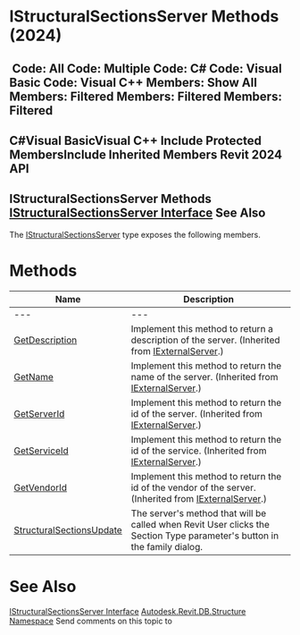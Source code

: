 # IStructuralSectionsServer Methods (2024)

﻿
 Code: All Code: Multiple Code: C# Code: Visual Basic Code: Visual C++  Members: Show All Members: Filtered Members: Filtered Members: Filtered   
---  
C#Visual BasicVisual C++
Include Protected MembersInclude Inherited Members
Revit 2024 API  
---  
IStructuralSectionsServer Methods  
[IStructuralSectionsServer Interface](714479c6-07ea-2832-7f8d-a3a759a44aed.md "IStructuralSectionsServer Interface") See Also  
---  
The [IStructuralSectionsServer](714479c6-07ea-2832-7f8d-a3a759a44aed.md "IStructuralSectionsServer Interface") type exposes the following members.
# Methods
| Name | Description |
| --- | --- |
| --- | --- | --- |
| [GetDescription](ab8f162b-c7af-dafc-04f6-8cb3835caa13.md "GetDescription Method") | Implement this method to return a description of the server.  (Inherited from [IExternalServer](91e4af0b-59c0-d640-107a-eebc4d99fa76.md "IExternalServer Interface").) |
| [GetName](df64b529-27e1-3a6a-7876-2145bb8a37b4.md "GetName Method") | Implement this method to return the name of the server.  (Inherited from [IExternalServer](91e4af0b-59c0-d640-107a-eebc4d99fa76.md "IExternalServer Interface").) |
| [GetServerId](49b1955b-a729-b610-0138-592784d20171.md "GetServerId Method") | Implement this method to return the id of the server.  (Inherited from [IExternalServer](91e4af0b-59c0-d640-107a-eebc4d99fa76.md "IExternalServer Interface").) |
| [GetServiceId](1f8da2c8-54d9-2d69-bdcc-e801d990d463.md "GetServiceId Method") | Implement this method to return the id of the service.  (Inherited from [IExternalServer](91e4af0b-59c0-d640-107a-eebc4d99fa76.md "IExternalServer Interface").) |
| [GetVendorId](76cf499a-4a59-9249-8995-e1ab9e629f37.md "GetVendorId Method") | Implement this method to return the id of the vendor of the server.  (Inherited from [IExternalServer](91e4af0b-59c0-d640-107a-eebc4d99fa76.md "IExternalServer Interface").) |
| [StructuralSectionsUpdate](fabbe13b-5e48-1b86-6cd4-07b0a505a953.md "StructuralSectionsUpdate Method") | The server's method that will be called when Revit User clicks the Section Type parameter's button in the family dialog. |

# See Also
[IStructuralSectionsServer Interface](714479c6-07ea-2832-7f8d-a3a759a44aed.md "IStructuralSectionsServer Interface")
[Autodesk.Revit.DB.Structure Namespace](d586b341-f687-9d90-e96d-255806b7d4fc.md "Autodesk.Revit.DB.Structure Namespace")
Send comments on this topic to 